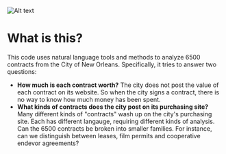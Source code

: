 ![Alt text](https://s3-us-west-2.amazonaws.com/lensnola/images/Working.png)

# What is this?

This code uses natural language tools and methods to analyze 6500 contracts from the City of New Orleans. Specifically, it tries to answer two questions:

  -  **How much is each contract worth?** The city does not post the value of each contract on its website. So when the city signs a contract, there is no way to know how much money has been spent.  
  - **What kinds of contracts does the city post on its purchasing site?** Many different kinds of "contracts" wash up on the city's purchasing site. Each has different langauge, requiring different kinds of analysis. Can the 6500 contracts be broken into smaller families. For instance, can we distinguish between leases, film permits and cooperative endevor agreements? 


